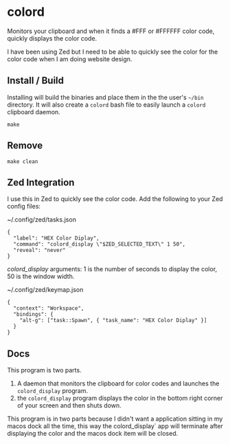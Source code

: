 # colord

Monitors your clipboard and when it finds a #FFF or #FFFFFF color code, quickly displays the color code.

I have been using Zed but I need to be able to quickly see the color for the color code when I am doing website design.

## Install / Build

Installing will build the binaries and place them in the the user's `~/bin` directory. It will also create a `colord` bash file to easily launch a `colord` clipboard daemon.

```
make
```

## Remove

```
make clean
```

## Zed Integration

I use this in Zed to quickly see the color code. Add the following to your Zed config files:

~/.config/zed/tasks.json

```
{
  "label": "HEX Color Diplay",
  "command": "colord_display \"$ZED_SELECTED_TEXT\" 1 50",
  "reveal": "never"
}
```

_colord_display_ arguments: 1 is the number of seconds to display the color, 50 is the window width.

~/.config/zed/keymap.json

```
{
  "context": "Workspace",
  "bindings": {
    "alt-g": ["task::Spawn", { "task_name": "HEX Color Diplay" }]
  }
}
```

## Docs

This program is two parts.

1. A daemon that monitors the clipboard for color codes and launches the `colord_display` program.
2. the `colord_display` program displays the color in the bottom right corner of your screen and then shuts down.

This program is in two parts because I didn't want a application sitting in my macos dock all the time, this way the colord_display` app will terminate after displaying the color and the macos dock item will be closed.
